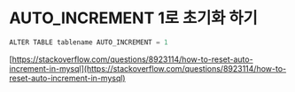 # AUTO_INCREMENT 1로 초기화 하기

```java
ALTER TABLE tablename AUTO_INCREMENT = 1
```

[https://stackoverflow.com/questions/8923114/how-to-reset-auto-increment-in-mysql](https://stackoverflow.com/questions/8923114/how-to-reset-auto-increment-in-mysql)